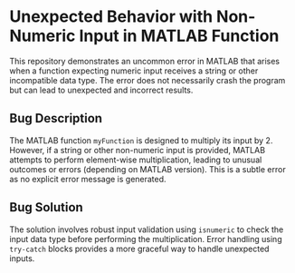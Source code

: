 # Unexpected Behavior with Non-Numeric Input in MATLAB Function

This repository demonstrates an uncommon error in MATLAB that arises when a function expecting numeric input receives a string or other incompatible data type. The error does not necessarily crash the program but can lead to unexpected and incorrect results.

## Bug Description
The MATLAB function `myFunction` is designed to multiply its input by 2. However, if a string or other non-numeric input is provided, MATLAB attempts to perform element-wise multiplication, leading to unusual outcomes or errors (depending on MATLAB version). This is a subtle error as no explicit error message is generated.

## Bug Solution
The solution involves robust input validation using `isnumeric` to check the input data type before performing the multiplication.  Error handling using `try-catch` blocks provides a more graceful way to handle unexpected inputs.